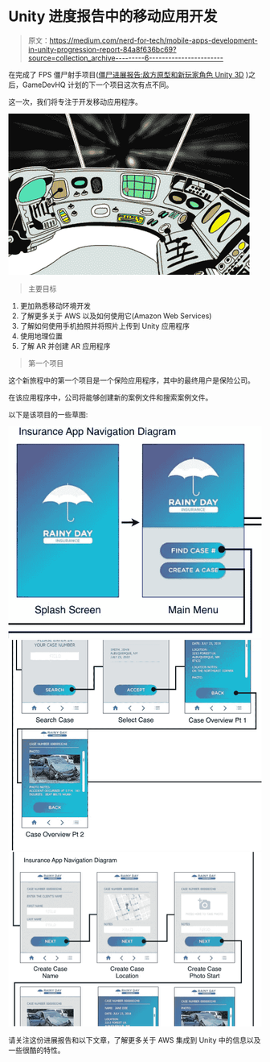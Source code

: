 # Unity 进度报告中的移动应用开发

> 原文：<https://medium.com/nerd-for-tech/mobile-apps-development-in-unity-progression-report-84a8f636bc69?source=collection_archive---------6----------------------->

在完成了 FPS 僵尸射手项目([僵尸进展报告:敌方原型和新玩家角色 Unity 3D](/geekculture/zombie-progression-report-enemy-prototype-and-new-player-character-unity-3d-9111fb32d9f2) )之后，GameDevHQ 计划的下一个项目这次有点不同。

这一次，我们将专注于开发移动应用程序。

![](img/829947071f9facc0d6a23b8078fb859c.png)

> 主要目标

1.  更加熟悉移动环境开发
2.  了解更多关于 AWS 以及如何使用它(Amazon Web Services)
3.  了解如何使用手机拍照并将照片上传到 Unity 应用程序
4.  使用地理位置
5.  了解 AR 并创建 AR 应用程序

> 第一个项目

这个新旅程中的第一个项目是一个保险应用程序，其中的最终用户是保险公司。

在该应用程序中，公司将能够创建新的案例文件和搜索案例文件。

以下是该项目的一些草图:

![](img/339591309641e94093932f6a6f4c5bd3.png)![](img/3b2245d98468e3b390be9e73697d0857.png)![](img/7c01f3a0abd806e09e4e21859daba6be.png)

请关注这份进展报告和以下文章，了解更多关于 AWS 集成到 Unity 中的信息以及一些很酷的特性。